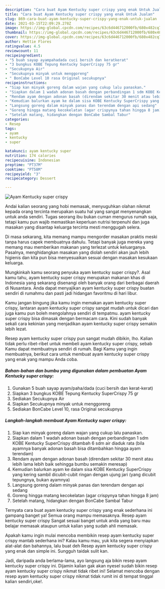 ```yaml
---
description: "Cara buat Ayam Kentucky super crispy yang enak Untuk Jualan"
title: "Cara buat Ayam Kentucky super crispy yang enak Untuk Jualan"
slug: 869-cara-buat-ayam-kentucky-super-crispy-yang-enak-untuk-jualan
date: 2021-03-15T22:09:29.278Z
image: https://img-global.cpcdn.com/recipes/63c6d446712000fb/680x482cq70/ayam-kentucky-super-crispy-foto-resep-utama.jpg
thumbnail: https://img-global.cpcdn.com/recipes/63c6d446712000fb/680x482cq70/ayam-kentucky-super-crispy-foto-resep-utama.jpg
cover: https://img-global.cpcdn.com/recipes/63c6d446712000fb/680x482cq70/ayam-kentucky-super-crispy-foto-resep-utama.jpg
author: Hettie Flores
ratingvalue: 4.5
reviewcount: 11
recipeingredient:
- "5 buah sayap ayampahadada cuci bersih dan keratkerat"
- "3 bungkus KOBE Tepung Kentucky SuperCrispy 75 gr"
- "Secukupnya Air"
- "Secukupnya minyak untuk menggoreng"
- " BonCabe Level 10 rasa Original secukupnya"
recipeinstructions:
- "Siap kan minyak goreng dalam wajan yang cukup lalu panaskan."
- "Siapkan dalam 1 wadah adonan basah dengan perbandingan 1 sdm KOBE Kentucky SuperCrispy ditambah 6 sdm air diaduk rata (bila ayamnya banyak adonan basah bisa ditambahkan hingga ayam terendam)"
- "Rendam ayam dengan adonan basah (direndam sekitar 30 menit atau lebih lama lebih baik sehingga bumbu semakin meresap)"
- "Kemudian balurkan ayam ke dalam sisa KOBE Kentucky SuperCrispy yang kering sambil dicubit-cubit ringan dengan ujung jari (yang dicubit tepungnya, bukan ayamnya)"
- "Langsung goreng dalam minyak panas dan terendam dengan api sedang"
- "Goreng hingga matang kecokelatan (agar crispynya tahan hingga 8 jam)"
- "Setelah matang, hidangkan dengan BonCabe Sambal Tabur"
categories:
- Resep
tags:
- ayam
- kentucky
- super

katakunci: ayam kentucky super 
nutrition: 174 calories
recipecuisine: Indonesian
preptime: "PT37M"
cooktime: "PT58M"
recipeyield: "3"
recipecategory: Dessert

---
```



![Ayam Kentucky super crispy](https://img-global.cpcdn.com/recipes/63c6d446712000fb/680x482cq70/ayam-kentucky-super-crispy-foto-resep-utama.jpg)

Andai kalian seorang yang hobi memasak, menyuguhkan olahan nikmat kepada orang tercinta merupakan suatu hal yang sangat menyenangkan untuk anda sendiri. Tugas seorang ibu bukan cuman mengurus rumah saja, tetapi kamu pun wajib memastikan keperluan nutrisi terpenuhi dan juga masakan yang disantap keluarga tercinta mesti menggugah selera.

Di masa  sekarang, kita memang mampu mengorder masakan praktis meski tanpa harus capek membuatnya dahulu. Tetapi banyak juga mereka yang memang mau memberikan makanan yang terlezat untuk keluarganya. Pasalnya, menghidangkan masakan yang diolah sendiri akan jauh lebih higienis dan kita pun bisa menyesuaikan sesuai dengan masakan kesukaan keluarga. 



Mungkinkah kamu seorang penyuka ayam kentucky super crispy?. Asal kamu tahu, ayam kentucky super crispy merupakan makanan khas di Indonesia yang sekarang disenangi oleh banyak orang dari berbagai daerah di Nusantara. Anda dapat menyajikan ayam kentucky super crispy buatan sendiri di rumahmu dan pasti jadi hidangan favoritmu di hari libur.

Kamu jangan bingung jika kamu ingin memakan ayam kentucky super crispy, lantaran ayam kentucky super crispy sangat mudah untuk dicari dan juga kamu pun boleh mengolahnya sendiri di tempatmu. ayam kentucky super crispy bisa dimasak dengan bermacam cara. Kini sudah banyak sekali cara kekinian yang menjadikan ayam kentucky super crispy semakin lebih lezat.

Resep ayam kentucky super crispy pun sangat mudah dibikin, lho. Kalian tidak perlu ribet-ribet untuk membeli ayam kentucky super crispy, sebab Kamu dapat membuatnya sendiri di rumah. Bagi Kamu yang ingin membuatnya, berikut cara untuk membuat ayam kentucky super crispy yang enak yang mampu Anda coba.

<!--inarticleads1-->

##### Bahan-bahan dan bumbu yang digunakan dalam pembuatan Ayam Kentucky super crispy:

1. Gunakan 5 buah sayap ayam/paha/dada (cuci bersih dan kerat-kerat)
1. Siapkan 3 bungkus KOBE Tepung Kentucky SuperCrispy 75 gr
1. Sediakan Secukupnya Air
1. Siapkan Secukupnya minyak untuk menggoreng
1. Sediakan  BonCabe Level 10, rasa Original secukupnya




<!--inarticleads2-->

##### Langkah-langkah membuat Ayam Kentucky super crispy:

1. Siap kan minyak goreng dalam wajan yang cukup lalu panaskan.
1. Siapkan dalam 1 wadah adonan basah dengan perbandingan 1 sdm KOBE Kentucky SuperCrispy ditambah 6 sdm air diaduk rata (bila ayamnya banyak adonan basah bisa ditambahkan hingga ayam terendam)
1. Rendam ayam dengan adonan basah (direndam sekitar 30 menit atau lebih lama lebih baik sehingga bumbu semakin meresap)
1. Kemudian balurkan ayam ke dalam sisa KOBE Kentucky SuperCrispy yang kering sambil dicubit-cubit ringan dengan ujung jari (yang dicubit tepungnya, bukan ayamnya)
1. Langsung goreng dalam minyak panas dan terendam dengan api sedang
1. Goreng hingga matang kecokelatan (agar crispynya tahan hingga 8 jam)
1. Setelah matang, hidangkan dengan BonCabe Sambal Tabur




Ternyata cara buat ayam kentucky super crispy yang enak sederhana ini gampang banget ya! Semua orang mampu memasaknya. Resep ayam kentucky super crispy Sangat sesuai banget untuk anda yang baru mau belajar memasak ataupun untuk kalian yang sudah ahli memasak.

Apakah kamu ingin mulai mencoba membikin resep ayam kentucky super crispy mantab sederhana ini? Kalau kamu mau, yuk kita segera menyiapkan alat-alat dan bahannya, lalu buat deh Resep ayam kentucky super crispy yang enak dan simple ini. Sungguh taidak sulit kan. 

Jadi, daripada anda berlama-lama, ayo langsung aja bikin resep ayam kentucky super crispy ini. Dijamin kalian gak akan nyesel sudah bikin resep ayam kentucky super crispy nikmat tidak ribet ini! Selamat mencoba dengan resep ayam kentucky super crispy nikmat tidak rumit ini di tempat tinggal kalian sendiri,oke!.

